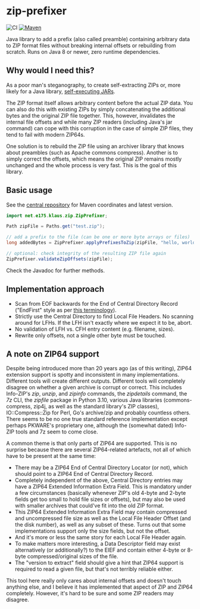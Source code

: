 # zip-prefixer

![CI](https://github.com/KlausBrunner/zip-prefixer/workflows/CI/badge.svg) [![Maven](https://img.shields.io/maven-central/v/net.e175.klaus/zip-prefixer?color=dodgerblue)](https://search.maven.org/search?q=g:net.e175.klaus%20a:zip-prefixer)

Java library to add a prefix (also called preamble) containing arbitrary data to ZIP format files without breaking internal offsets or rebuilding from scratch. Runs on Java 8 or newer, zero runtime dependencies.

## Why would I need this?

As a poor man's steganography, to create self-extracting ZIPs or, more likely for a Java library, [self-executing JARs](https://skife.org/java/unix/2011/06/20/really_executable_jars.html).

The ZIP format itself allows arbitrary content before the actual ZIP data. You can also do this with existing ZIPs 
by simply concatenating the additional bytes and the original ZIP file together. This, however, invalidates the internal file 
offsets and while many ZIP readers (including Java's jar command) can cope with this corruption in the case of simple 
ZIP files, they tend to fail with modern ZIP64s. 

One solution is to rebuild the ZIP file using an archiver library that knows about preambles (such as Apache commons compress). 
Another is to simply correct the offsets, which means the original ZIP remains mostly unchanged and the whole process 
is very fast. This is the goal of this library.

## Basic usage

See the [central repository](https://search.maven.org/search?q=a:zip-prefixer) for Maven coordinates and latest version.

````java
import net.e175.klaus.zip.ZipPrefixer;

Path zipFile = Paths.get("test.zip");

// add a prefix to the file (can be one or more byte arrays or files)
long addedBytes = ZipPrefixer.applyPrefixesToZip(zipFile, "hello, world".getBytes(StandardCharsets.UTF_8));

// optional: check integrity of the resulting ZIP file again
ZipPrefixer.validateZipOffsets(zipFile);
````
Check the Javadoc for further methods.

## Implementation approach

- Scan from EOF backwards for the End of Central Directory Record ("EndFirst" style as per [this terminology](https://gynvael.coldwind.pl/?id=682)). 
- Strictly use the Central Directory to find Local File Headers. No scanning around for LFHs. If the LFH isn't exactly where we expect it to be, abort.
- No validation of LFH vs. CFH entry content (e.g. filename, sizes).
- Rewrite only offsets, not a single other byte must be touched.

## A note on ZIP64 support

Despite being introduced more than 20 years ago (as of this writing), ZIP64 extension support is spotty and 
inconsistent in many implementations. Different tools will create different outputs. Different tools 
will completely disagree on whether a given archive is corrupt or correct. This includes Info-ZIP's _zip_, _unzip_, and 
_zipinfo_ commands, the _zipdetails_ command, the _7z_ CLI, the _zipfile_ package in Python 3.10, various Java libraries 
(commons-compress, zip4j, as well as the standard library's ZIP classes), IO::Compress::Zip for Perl, Go's archive/zip
and probably countless others. There seems to be no one true standard reference implementation except perhaps PKWARE's 
proprietary one, although the (somewhat dated) Info-ZIP tools and 7z seem to come close.

A common theme is that only parts of ZIP64 are supported. This is no surprise because there are several ZIP64-related 
artefacts, not all of which have to be present at the same time:

* There may be a ZIP64 End of Central Directory Locator (or not), which should point to a ZIP64 End of Central Directory Record.
* Completely independent of the above, Central Directory entries may have a ZIP64 Extended Information Extra Field. This is mandatory under a few circumstances (basically whenever ZIP's old 4-byte and 2-byte fields get too small to hold file sizes or offsets), but may also be used with smaller archives that could've fit into the old ZIP format.
* This ZIP64 Extended Information Extra Field may contain compressed and uncompressed file size as well as the Local File Header Offset (and the disk number), as well as any subset of these. Turns out that some implementations support only the size fields, but not the offset.
* And it's more or less the same story for each Local File Header again.
* To make matters more interesting, a Data Descriptor field may exist alternatively (or additionally?) to the EIEF and contain either 4-byte or 8-byte compressed/original sizes of the file.
* The "version to extract" field should give a hint that ZIP64 support is required to read a given file, but that's not terribly reliable either.

This tool here really only cares about internal offsets and doesn't touch anything else, and I believe it has 
implemented that aspect of ZIP and ZIP64 completely. However, it's hard to be sure and some ZIP readers may disagree.
